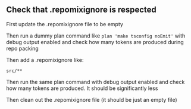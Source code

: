 ## Check that .repomixignore is respected

First update the .repomixignore file to be empty

Then run a dummy plan command like `plan 'make tsconfig noEmit'` with debug output enabled and check how many tokens are produced during repo packing

Then add a .repomixignore like:
```
src/**
```

Then run the same plan command with debug output enabled and check how many tokens are produced. It should be significantly less

Then clean out the .repomixignore file (it should be just an empty file)
